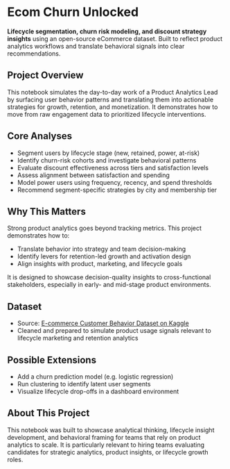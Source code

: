 # Ecom Churn Unlocked

**Lifecycle segmentation, churn risk modeling, and discount strategy insights** using an open-source eCommerce dataset. Built to reflect product analytics workflows and translate behavioral signals into clear recommendations.

## Project Overview

This notebook simulates the day-to-day work of a Product Analytics Lead by surfacing user behavior patterns and translating them into actionable strategies for growth, retention, and monetization. It demonstrates how to move from raw engagement data to prioritized lifecycle interventions.

## Core Analyses

- Segment users by lifecycle stage (new, retained, power, at-risk)
- Identify churn-risk cohorts and investigate behavioral patterns
- Evaluate discount effectiveness across tiers and satisfaction levels
- Assess alignment between satisfaction and spending
- Model power users using frequency, recency, and spend thresholds
- Recommend segment-specific strategies by city and membership tier

## Why This Matters

Strong product analytics goes beyond tracking metrics. This project demonstrates how to:

- Translate behavior into strategy and team decision-making
- Identify levers for retention-led growth and activation design
- Align insights with product, marketing, and lifecycle goals

It is designed to showcase decision-quality insights to cross-functional stakeholders, especially in early- and mid-stage product environments.

## Dataset

- Source: [E-commerce Customer Behavior Dataset on Kaggle](https://www.kaggle.com/datasets/uom190346a/e-commerce-customer-behavior-dataset)
- Cleaned and prepared to simulate product usage signals relevant to lifecycle marketing and retention analytics

## Possible Extensions

- Add a churn prediction model (e.g. logistic regression)
- Run clustering to identify latent user segments
- Visualize lifecycle drop-offs in a dashboard environment

## About This Project

This notebook was built to showcase analytical thinking, lifecycle insight development, and behavioral framing for teams that rely on product analytics to scale. It is particularly relevant to hiring teams evaluating candidates for strategic analytics, product insights, or lifecycle growth roles.
